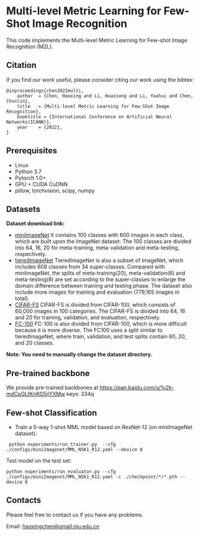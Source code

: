 # Multi-level Metric Learning for Few-Shot Image Recognition
This code implements the Multi-level Metric Learning for Few-shot Image Recognition (M2L).


## Citation
If you find our work useful, please consider citing our work using the bibtex:
```
@inproceedings{chen2022multi,
	author  = {Chen, Haoxing and Li, Huaxiong and Li, Yaohui and Chen, Chunlin},
	title   = {Multi-level Metric Learning for Few-Shot Image Recognition},
	booktitle = {International Conference on Artificial Neural Networks(ICANN)},
	year    = {2022},
}
```


## Prerequisites
* Linux
* Python 3.7
* Pytorch 1.0+
* GPU + CUDA CuDNN
* pillow, torchvision, scipy, numpy

## Datasets
**Dataset download link:**
* [miniImageNet](https://drive.google.com/file/d/1fUBrpv8iutYwdL4xE1rX_R9ef6tyncX9/view) It contains 100 classes with 600 images in each class, which are built upon the ImageNet dataset. The 100 classes are divided into 64, 16, 20 for meta-training, meta-validation and meta-testing, respectively.
* [tieredImageNet](https://drive.google.com/drive/folders/163HGKZTvfcxsY96uIF6ILK_6ZmlULf_j?usp=sharing)
TieredImageNet is also a subset of ImageNet, which includes 608 classes from 34 super-classes. Compared with miniImageNet, the splits of meta-training(20), meta-validation(6) and meta-testing(8) are set according to the super-classes to enlarge the domain difference between training and testing phase. The dataset also include more images for training and evaluation (779,165 images in total).
* [CIFAR-FS](https://drive.google.com/file/d/1GjGMI0q3bgcpcB_CjI40fX54WgLPuTpS/view?usp=sharing)
CIFAR-FS is divided from CIFAR-100, which consists of 60,000 images in 100 categories. The CIFAR-FS is divided into 64, 16 and 20 for training, validation, and evaluation, respectively.
* [FC-100](https://drive.google.com/file/d/1_ZsLyqI487NRDQhwvI7rg86FK3YAZvz1/view?usp=sharing)
FC-100 is also divided from CIFAR-100, which is more difficult because it is more diverse. The FC100 uses a split similar to tieredImageNet, where train, validation, and test splits contain 60, 20, and 20 classes.


**Note: You need to manually change the dataset directory.**

## Pre-trained backbone
We provide pre-trained backbones at https://pan.baidu.com/s/1v2k-mdCpGLtKnKG5ijYXMw  keys: 334q

## Few-shot Classification
* Train a 5-way 1-shot MML model based on ResNet-12 (on miniImageNet dataset):
```
 python experiments/run_trainer.py  --cfg ./configs/miniImagenet/MML_N5K1_R12.yaml --device 0
```
Test model on the test set:
```
python experiments/run_evaluator.py --cfg ./configs/miniImagenet/MML_N5K1_R12.yaml -c ./checkpoint/*/*.pth --device 0
```

## Contacts
Please feel free to contact us if you have any problems.

Email: haoxingchen@smail.nju.edu.cn
